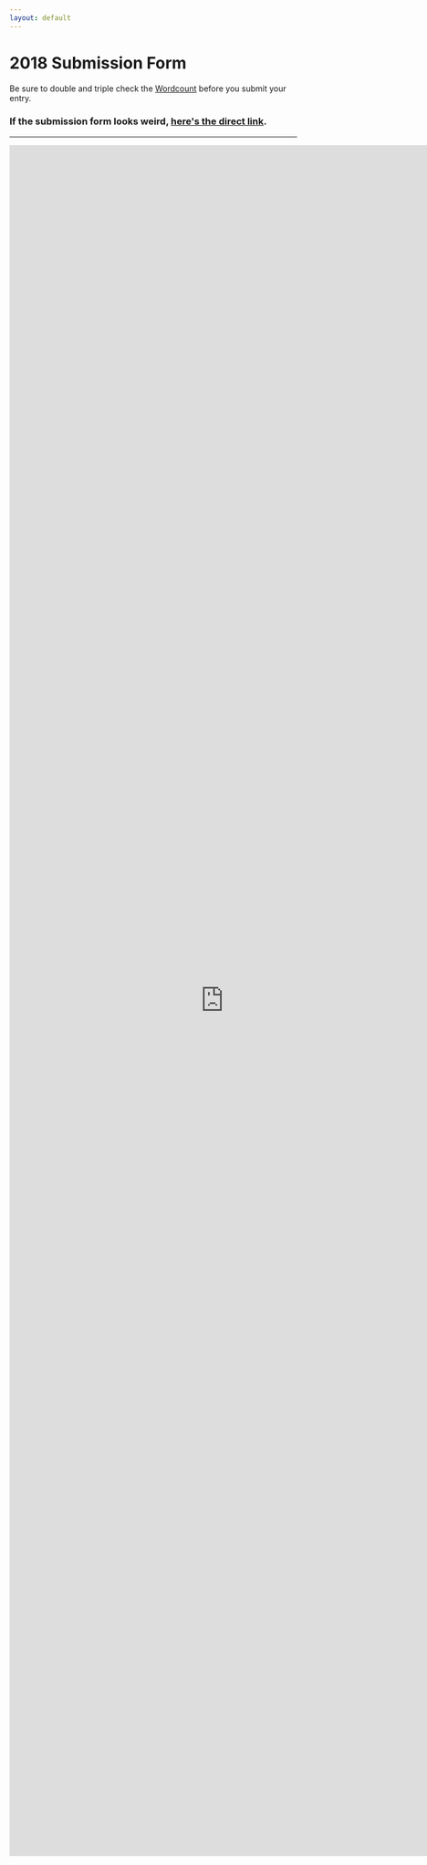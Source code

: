 ```yaml
---
layout: default
---
```


# 2018 Submission Form

Be sure to double and triple check the [Wordcount]({{site.baseurl}}/wordcount) before you submit your entry.

### If the submission form looks weird, [here's the direct link](https://docs.google.com/forms/d/e/1FAIpQLSfmt-Ivu6xfqgwlqvi_ooL28mRvMfOmj-52vbpknEjTHcgozg/viewform?usp=sf_link).

<hr>

<iframe src="https://docs.google.com/forms/d/e/1FAIpQLSfDsClM3xWEYIDPsQ3h8dEFprAHo-hU7jQLFXc-P8JbUXQ3oQ/viewform?embedded=true" width="750" height="3000" frameborder="0" marginheight="0" marginwidth="0">Loading...</iframe>
